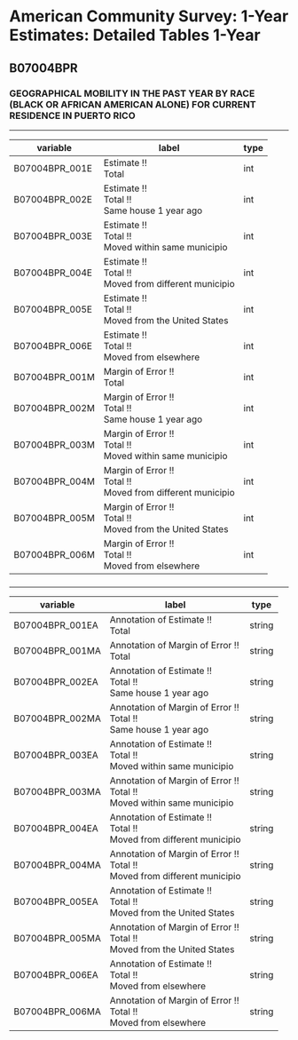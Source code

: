 # American Community Survey: 1-Year Estimates: Detailed Tables 1-Year

## B07004BPR

### GEOGRAPHICAL MOBILITY IN THE PAST YEAR BY RACE (BLACK OR AFRICAN AMERICAN ALONE) FOR CURRENT RESIDENCE IN PUERTO RICO

___

| variable | label | type |
| ----- | ----- | ----- |
| B07004BPR_001E | Estimate !!<br>Total | int |
| B07004BPR_002E | Estimate !!<br>Total !!<br>Same house 1 year ago | int |
| B07004BPR_003E | Estimate !!<br>Total !!<br>Moved within same municipio | int |
| B07004BPR_004E | Estimate !!<br>Total !!<br>Moved from different municipio | int |
| B07004BPR_005E | Estimate !!<br>Total !!<br>Moved from the United States | int |
| B07004BPR_006E | Estimate !!<br>Total !!<br>Moved from elsewhere | int |
| B07004BPR_001M | Margin of Error !!<br>Total | int |
| B07004BPR_002M | Margin of Error !!<br>Total !!<br>Same house 1 year ago | int |
| B07004BPR_003M | Margin of Error !!<br>Total !!<br>Moved within same municipio | int |
| B07004BPR_004M | Margin of Error !!<br>Total !!<br>Moved from different municipio | int |
| B07004BPR_005M | Margin of Error !!<br>Total !!<br>Moved from the United States | int |
| B07004BPR_006M | Margin of Error !!<br>Total !!<br>Moved from elsewhere | int |
### 

___

| variable | label | type |
| ----- | ----- | ----- |
| B07004BPR_001EA | Annotation of Estimate !!<br>Total | string |
| B07004BPR_001MA | Annotation of Margin of Error !!<br>Total | string |
| B07004BPR_002EA | Annotation of Estimate !!<br>Total !!<br>Same house 1 year ago | string |
| B07004BPR_002MA | Annotation of Margin of Error !!<br>Total !!<br>Same house 1 year ago | string |
| B07004BPR_003EA | Annotation of Estimate !!<br>Total !!<br>Moved within same municipio | string |
| B07004BPR_003MA | Annotation of Margin of Error !!<br>Total !!<br>Moved within same municipio | string |
| B07004BPR_004EA | Annotation of Estimate !!<br>Total !!<br>Moved from different municipio | string |
| B07004BPR_004MA | Annotation of Margin of Error !!<br>Total !!<br>Moved from different municipio | string |
| B07004BPR_005EA | Annotation of Estimate !!<br>Total !!<br>Moved from the United States | string |
| B07004BPR_005MA | Annotation of Margin of Error !!<br>Total !!<br>Moved from the United States | string |
| B07004BPR_006EA | Annotation of Estimate !!<br>Total !!<br>Moved from elsewhere | string |
| B07004BPR_006MA | Annotation of Margin of Error !!<br>Total !!<br>Moved from elsewhere | string |

